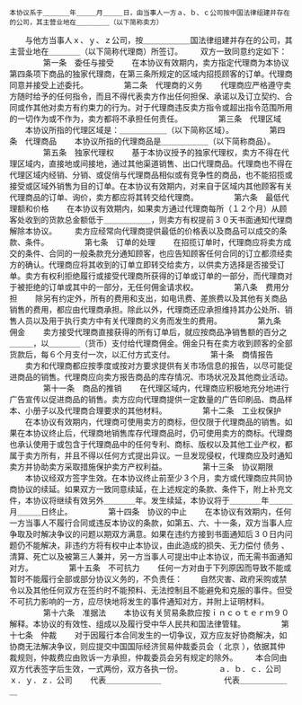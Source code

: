 
 


    本协议系于＿＿＿＿年＿＿＿月＿＿＿日，由当事人一方ａ、ｂ、ｃ公司按中国法律组建并存在的公司，其主营业地在＿＿＿＿＿（以下简称卖方）
　　与他方当事人ｘ、ｙ、ｚ公司，按＿＿＿＿＿＿国法律组建并存在的公司，其主营业地在＿＿＿＿（以下简称代理商）所签订。
　　双方一致同意约定如下：
　　
　　第一条　委任与接受
　　在本协议有效期内，卖方指定代理商为本协议第四条项下商品的独家代理商，在第三条所规定的区域内招揽顾客的订单。代理商同意并接受上述委托。
　　
　　第二条　代理商的义务
　　代理商应严格遵守卖方随时给予的任何指令，而且不得代表卖方作出任何担保、承诺以及订立契约、合同或作其他对卖方有约束力的行为。对于代理商违反卖方指令或超出指令范围所用的一切作为或不作为，卖方都将不承担任何责任。
　　
　　第三条　代理区域
　　本协议所指的代理区域是：＿＿＿＿＿＿（以下简称区域）。
　　
　　第四条　代理商品
　　本协议所指的代理商品是＿＿＿＿＿＿（以下简称商品）。
　　
　　第五条　独家代理权
　　基于本协议授予的独家代理权，卖方不得在代理区域内，直接地或间接地，通过其他渠道销售、出口代理商品。代理商也不得在代理区域内经销、分销、或促俏与代理商品相似或有竞争性的商品，也不能招揽或接受或区域外销售为目的订单。在本协议有效期内，对来自于区域内其他顾客有关代理商品的订单、询价，卖方都应将其转交给代理商。
　　
　　第六条　最低代理额和价格
　　在本协议有效期内，如果卖方通过代理商每所（１２个月）从顾客处收到的货款总金额低于＿＿＿＿＿＿，则卖方有权提前３０天书面通知代理商解除本协议。
　　卖方应经常向代理商提供最低的价格表以及商品可以成交的条款、条件。
　　
　　第七条　订单的处理
　　在招揽订单时，代理商应将卖方成交的条件、合同的一般条款充分通知顾客，也应告知顾客任何合同的订立都须经卖方的确认。代理商应将其收到的订单立即转交给卖方，以供卖方选择是否接受订单。卖方有权利拒绝履行或接受代理商所获得的订单或订单的一部分，而代理商对于被拒绝的订单或其中的一部分，无任何佣金请求权。
　　
　　第八条　费用分担
　　除另有约定外，所有的费用和支出，如电讯费、差旅费以及其他有关商品销售的费用，都应由代理商承担。除此以外，代理商还应承担维持其办公处所、销售人员以及用于执行卖方中有关代理商的义务而发生的费用。
　　
　　第九条　佣金
　　卖方接受代理商直接获得的所有订单后，就应按商品净销售额的百分之＿＿＿，以＿＿＿＿（货币）支付给代理商佣金。佣金只有在卖方收到顾客的全部货款后，每６个月支付一次，以汇付方式支付。
　　
　　第十条　商情报告
　　卖方和代理商都应按季度或按对方要求提供有关市场信息的报告，以尽可能促进商品的销售。代理商应向卖方报告商品的库存情况、市场状况及其他商业活动。
　　
　　第十一条　商品的推销
　　在代理区域内，代理商应积极地充分地进行广告宣传以促进商品的销售。卖方应向代理商提供一定数量的广告印刷品、商品样本、小册子以及代理商合理要求的其他材料。
　　
　　第十二条　工业权保护
　　在本协议有效期内，代理商可使用卖方的商标，但仅限于代理商品的销售。如果在本协议终止后，代理商地销售库存代理商品时，仍可使用卖方的商标。代理商也承认使用于或包含于代理商品中的任何专利、商标、版权以及其他工业产权，都属于卖方所有，并且不得以任何方式提出异议。一旦发现侵权，代理商应及时通知卖方并协助卖方采取措施保护卖方产权利益。
　　
　　第十三条　协议期限
　　本协议经双方签字生效。在本协议终止前至少３个月，卖方或代理商应共同协商协议的续延。如果双方一致同意续延，在上述规定的条款、条件下，附上补充文件，本协议将继续有效另外＿＿＿＿年。发生续延，本协议将于＿＿＿＿年＿＿＿月＿＿＿日终止。
　　
　　第十四条　协议的中止
　　在本协议有效期内，任何一方当事人不履行合同或违反本协议的条款，如第五、六、十一条，双方当事人应争取及时解决争议的问题以期双方满意。如果在违约方接到书面通知后３０日内问题仍不能解决，非违约方将有权中止本协议，由此造成的损失、无力偿付
债务
、清算、死亡以及被第三人兼并，另一方当事人可提出中止本协议，而无需书面通知对方。
　　
　　第十五条　不可抗力
　　任何一方对由于下列原因而导致不能或暂时不能履行全部或部分协议义务的，不负责任：
　　自然灾害、政府采购或禁令以及其他任何双方在签约时不能预料、无法控制且不能避免和克服的事件。但受不可抗力影响的一方，应尽快地将发生的事件通知对方，并附上证明材料。
　　
　　第十六条　准据法
　　本协议有关贸易条款应按ｉｎｃｏｔｅｒｍ９０解释。本协议的有效性、组成以及履行受中华人民共和国法律管辖。
　　
　　第十七条　仲裁
　　对于因履行本合同发生的一切争议，双方应友好协商解决，如协商无法解决争议，则应提交中国国际经济贸易仲裁委员会（
北京
），依据其仲裁规则，仲裁费应由败诉一方承担，仲裁委员会另有规定的除外。
　　本合同由双方代表签字后生效，一式两份，双方各执一份。
　　
　　ａ．ｂ．ｃ．公司　　　　　　　　　ｘ．ｙ．ｚ．公司
　　代表＿＿＿＿＿＿＿　　　　　　　　代表＿＿＿＿＿＿＿
 


 

 
 
 
 
 
  


  
 

  


  


  
 
 
 
 

